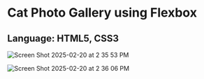 # Cat Photo Gallery using Flexbox
## Language: HTML5, CSS3
![Screen Shot 2025-02-20 at 2 35 53 PM](https://github.com/user-attachments/assets/e10e010a-612a-42ed-b9b0-453727d43468)


![Screen Shot 2025-02-20 at 2 36 06 PM](https://github.com/user-attachments/assets/9465c2f9-4ba4-48a4-b18b-5820ce0c0666)
